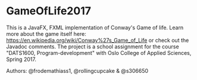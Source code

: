 # GameOfLife2017
This is a JavaFX, FXML implementation of Conway's Game of life.
Learn more about the game itself here: https://en.wikipedia.org/wiki/Conway%27s_Game_of_Life
or check out the Javadoc comments. 
The project is a school assignment for the course "DATS1600, Program-development"
with Oslo College of Applied Sciences, Spring 2017.

Authors: @frodemathiass1, @rollingcupcake &  @s306650